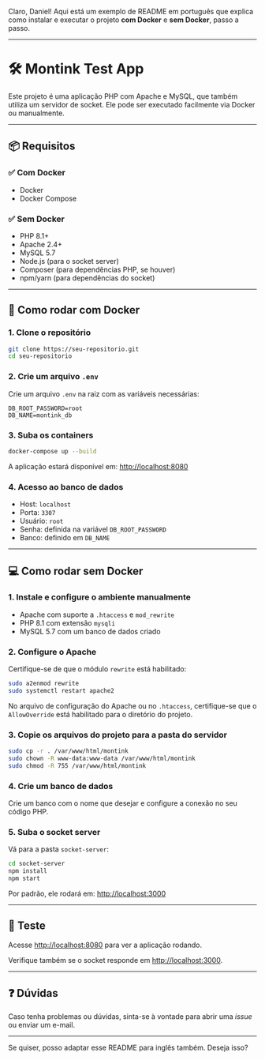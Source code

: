 Claro, Daniel! Aqui está um exemplo de README em português que explica como instalar e executar o projeto **com Docker** e **sem Docker**, passo a passo.

---

# 🛠 Montink Test App

Este projeto é uma aplicação PHP com Apache e MySQL, que também utiliza um servidor de socket. Ele pode ser executado facilmente via Docker ou manualmente.

---

## 📦 Requisitos

### ✅ Com Docker

* Docker
* Docker Compose

### ✅ Sem Docker

* PHP 8.1+
* Apache 2.4+
* MySQL 5.7
* Node.js (para o socket server)
* Composer (para dependências PHP, se houver)
* npm/yarn (para dependências do socket)

---

## 🚀 Como rodar com Docker

### 1. Clone o repositório

```bash
git clone https://seu-repositorio.git
cd seu-repositorio
```

### 2. Crie um arquivo `.env`

Crie um arquivo `.env` na raiz com as variáveis necessárias:

```env
DB_ROOT_PASSWORD=root
DB_NAME=montink_db
```

### 3. Suba os containers

```bash
docker-compose up --build
```

A aplicação estará disponível em: [http://localhost:8080](http://localhost:8080)

### 4. Acesso ao banco de dados

* Host: `localhost`
* Porta: `3307`
* Usuário: `root`
* Senha: definida na variável `DB_ROOT_PASSWORD`
* Banco: definido em `DB_NAME`

---

## 💻 Como rodar sem Docker

### 1. Instale e configure o ambiente manualmente

* Apache com suporte a `.htaccess` e `mod_rewrite`
* PHP 8.1 com extensão `mysqli`
* MySQL 5.7 com um banco de dados criado

### 2. Configure o Apache

Certifique-se de que o módulo `rewrite` está habilitado:

```bash
sudo a2enmod rewrite
sudo systemctl restart apache2
```

No arquivo de configuração do Apache ou no `.htaccess`, certifique-se que o `AllowOverride` está habilitado para o diretório do projeto.

### 3. Copie os arquivos do projeto para a pasta do servidor

```bash
sudo cp -r . /var/www/html/montink
sudo chown -R www-data:www-data /var/www/html/montink
sudo chmod -R 755 /var/www/html/montink
```

### 4. Crie um banco de dados

Crie um banco com o nome que desejar e configure a conexão no seu código PHP.

### 5. Suba o socket server

Vá para a pasta `socket-server`:

```bash
cd socket-server
npm install
npm start
```

Por padrão, ele rodará em: [http://localhost:3000](http://localhost:3000)

---

## 🧪 Teste

Acesse [http://localhost:8080](http://localhost:8080) para ver a aplicação rodando.

Verifique também se o socket responde em [http://localhost:3000](http://localhost:3000).

---

## ❓ Dúvidas

Caso tenha problemas ou dúvidas, sinta-se à vontade para abrir uma *issue* ou enviar um e-mail.

---

Se quiser, posso adaptar esse README para inglês também. Deseja isso?
